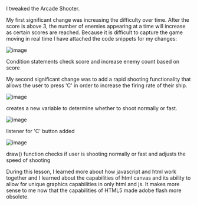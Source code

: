 I tweaked the Arcade Shooter.
 
My first significant change was increasing the difficulty over time. After the score is above 3, the number of enemies appearing at a time will increase as certain scores are reached.
Because it is difficult to capture the game moving in real time I have attached the code snippets for my changes:

![image](https://user-images.githubusercontent.com/33039967/124473948-ee0dfd00-dd6d-11eb-9764-95cbf9f37a32.png)

Condition statements check score and increase enemy count based on score


My second significant change was to add a rapid shooting functionality that allows the user to press 'C' in order to increase the firing rate of their ship.

![image](https://user-images.githubusercontent.com/33039967/124473599-8657b200-dd6d-11eb-9a60-47221751ebf3.png)

creates a new variable to determine whether to shoot normally or fast.

![image](https://user-images.githubusercontent.com/33039967/124474187-3e855a80-dd6e-11eb-993b-d8412813d7cd.png)

listener for 'C' button added

![image](https://user-images.githubusercontent.com/33039967/124474349-696fae80-dd6e-11eb-9b74-c1b259817d17.png)

draw() function checks if user is shooting normally or fast and adjusts the speed of shooting

During this lesson, I learned more about how javascript and html work together and I learned about the capabilities of html canvas and its ability to allow for unique graphics capabilities in only html and js. It makes more sense to me now that the capabilities of HTML5 made adobe flash more obsolete.
